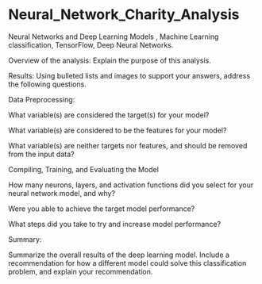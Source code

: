 # Neural_Network_Charity_Analysis

Neural Networks and Deep Learning Models , Machine Learning classification, TensorFlow, Deep Neural Networks.

Overview of the analysis: 
Explain the purpose of this analysis.

Results: Using bulleted lists and images to support your answers, address the following questions.

Data Preprocessing:

What variable(s) are considered the target(s) for your model?

What variable(s) are considered to be the features for your model?

What variable(s) are neither targets nor features, and should be removed from the input data?

Compiling, Training, and Evaluating the Model

How many neurons, layers, and activation functions did you select for your neural network model, and why?

Were you able to achieve the target model performance?

What steps did you take to try and increase model performance?

Summary: 

Summarize the overall results of the deep learning model. Include a recommendation for how a different model could solve this classification problem, and explain your recommendation.
